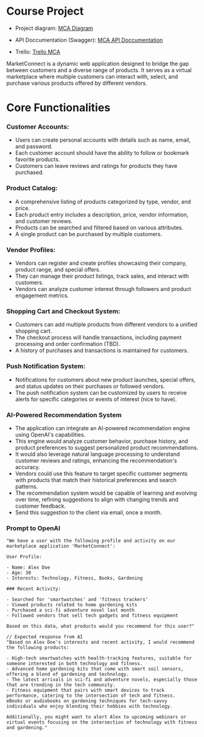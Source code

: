 # Course Project

* Project diagram:
[MCA Diagram](https://trello.com/1/cards/6598430155a589f269538c92/attachments/659853044272c80fdf6bc53c/previews/659853054272c80fdf6bc5b5/download/image.png)

* API Doccumentation (Swagger):
[MCA API Doccumentation]()

* Trello:
[Trello MCA](https://trello.com/b/JFYpH3sy/mk-trello)

MarketConnect is a dynamic web application designed to bridge the gap between customers and a diverse range of products. It serves as a virtual marketplace where multiple customers can interact with, select, and purchase various products offered by different vendors.

# Core Functionalities

### Customer Accounts:

- Users can create personal accounts with details such as name, email, and password.
- Each customer account should have the ability to follow or bookmark favorite products.
- Customers can leave reviews and ratings for products they have purchased.

### Product Catalog:

- A comprehensive listing of products categorized by type, vendor, and price.
- Each product entry includes a description, price, vendor information, and customer reviews.
- Products can be searched and filtered based on various attributes.
- A single product can be purchased by multiple customers.

### Vendor Profiles:

- Vendors can register and create profiles showcasing their company, product range, and special offers.
- They can manage their product listings, track sales, and interact with customers.
- Vendors can analyze customer interest through followers and product engagement metrics.

### Shopping Cart and Checkout System:

- Customers can add multiple products from different vendors to a unified shopping cart.
- The checkout process will handle transactions, including payment processing and order confirmation (TBD).
- A history of purchases and transactions is maintained for customers.

### Push Notification System:

- Notifications for customers about new product launches, special offers, and status updates on their purchases or followed vendors.
- The push notification system can be customized by users to receive alerts for specific categories or events of interest (nice to have).

### AI-Powered Recommendation System

- The application can integrate an AI-powered recommendation engine using OpenAI's capabilities.
- This engine would analyze customer behavior, purchase history, and product preferences to suggest personalized product recommendations.
- It would also leverage natural language processing to understand customer reviews and ratings, enhancing the recommendation's accuracy.
- Vendors could use this feature to target specific customer segments with products that match their historical preferences and search patterns.
- The recommendation system would be capable of learning and evolving over time, refining suggestions to align with changing trends and customer feedback.
- Send this suggestion to the client via email, once a month.

### Prompt to OpenAI

```
"We have a user with the following profile and activity on our marketplace application 'MarketConnect': 

User Profile:

- Name: Alex Doe
- Age: 30
- Interests: Technology, Fitness, Books, Gardening

### Recent Activity:

- Searched for 'smartwatches' and 'fitness trackers'
- Viewed products related to home gardening kits
- Purchased a sci-fi adventure novel last month
- Followed vendors that sell tech gadgets and fitness equipment

Based on this data, what products would you recommend for this user?"

// Expected response from AI
"Based on Alex Doe's interests and recent activity, I would recommend the following products:

- High-tech smartwatches with health-tracking features, suitable for someone interested in both technology and fitness.
- Advanced home gardening kits that come with smart soil sensors, offering a blend of gardening and technology.
- The latest arrivals in sci-fi and adventure novels, especially those that are trending in the tech community.
- Fitness equipment that pairs with smart devices to track performance, catering to the intersection of tech and fitness.
eBooks or audiobooks on gardening techniques for tech-savvy individuals who enjoy blending their hobbies with technology.

Additionally, you might want to alert Alex to upcoming webinars or virtual events focusing on the intersection of technology with fitness and gardening."
```
